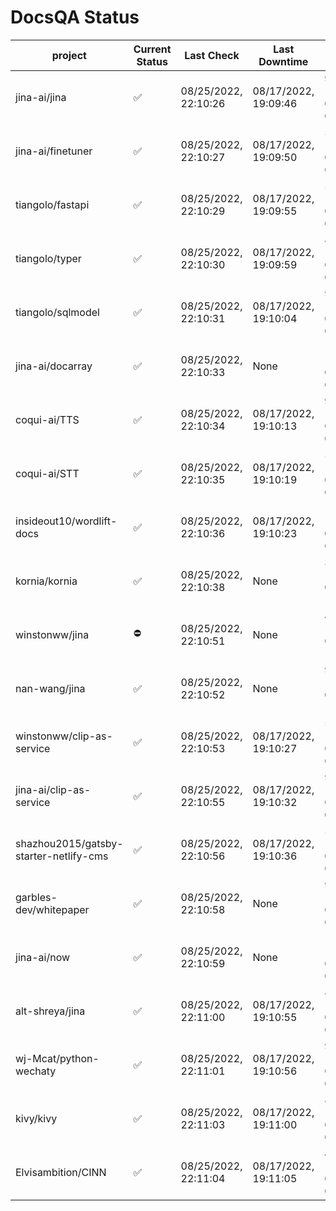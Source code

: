 # DocsQA Status

|               project                |Current Status|     Last Check     |   Last Downtime    |              % Uptime              |
|--------------------------------------|--------------|--------------------|--------------------|------------------------------------|
|jina-ai/jina                          |✅            |08/25/2022, 22:10:26|08/17/2022, 19:09:46|93.428 (since 08/15/2022, 07:09:42) |
|jina-ai/finetuner                     |✅            |08/25/2022, 22:10:27|08/17/2022, 19:09:50|57.850 (since 08/15/2022, 07:09:42) |
|tiangolo/fastapi                      |✅            |08/25/2022, 22:10:29|08/17/2022, 19:09:55|57.856 (since 08/15/2022, 07:09:42) |
|tiangolo/typer                        |✅            |08/25/2022, 22:10:30|08/17/2022, 19:09:59|85.835 (since 08/15/2022, 07:09:42) |
|tiangolo/sqlmodel                     |✅            |08/25/2022, 22:10:31|08/17/2022, 19:10:04|93.449 (since 08/15/2022, 07:09:42) |
|jina-ai/docarray                      |✅            |08/25/2022, 22:10:33|None                |100.000 (since 08/24/2022, 01:39:12)|
|coqui-ai/TTS                          |✅            |08/25/2022, 22:10:34|08/17/2022, 19:10:13|93.445 (since 08/15/2022, 07:09:42) |
|coqui-ai/STT                          |✅            |08/25/2022, 22:10:35|08/17/2022, 19:10:19|57.858 (since 08/15/2022, 07:09:42) |
|insideout10/wordlift-docs             |✅            |08/25/2022, 22:10:36|08/17/2022, 19:10:23|152.712 (since 08/15/2022, 07:09:42)|
|kornia/kornia                         |✅            |08/25/2022, 22:10:38|None                |361.447 (since 08/23/2022, 16:11:04)|
|winstonww/jina                        |⛔️           |08/25/2022, 22:10:51|None                |45.448 (since 08/25/2022, 11:10:29) |
|nan-wang/jina                         |✅            |08/25/2022, 22:10:52|None                |99.913 (since 08/24/2022, 15:11:24) |
|winstonww/clip-as-service             |✅            |08/25/2022, 22:10:53|08/17/2022, 19:10:27|57.872 (since 08/15/2022, 07:09:42) |
|jina-ai/clip-as-service               |✅            |08/25/2022, 22:10:55|08/17/2022, 19:10:32|93.459 (since 08/15/2022, 07:09:42) |
|shazhou2015/gatsby-starter-netlify-cms|✅            |08/25/2022, 22:10:56|08/17/2022, 19:10:36|57.874 (since 08/15/2022, 07:09:42) |
|garbles-dev/whitepaper                |✅            |08/25/2022, 22:10:58|None                |93.443 (since 08/24/2022, 01:39:12) |
|jina-ai/now                           |✅            |08/25/2022, 22:10:59|None                |100.000 (since 08/24/2022, 01:39:12)|
|alt-shreya/jina                       |✅            |08/25/2022, 22:11:00|08/17/2022, 19:10:55|84.759 (since 08/15/2022, 07:09:42) |
|wj-Mcat/python-wechaty                |✅            |08/25/2022, 22:11:01|08/17/2022, 19:10:56|91.475 (since 08/15/2022, 07:09:42) |
|kivy/kivy                             |✅            |08/25/2022, 22:11:03|08/17/2022, 19:11:00|84.763 (since 08/15/2022, 07:09:42) |
|Elvisambition/CINN                    |✅            |08/25/2022, 22:11:04|08/17/2022, 19:11:05|49.184 (since 08/15/2022, 07:09:42) |
